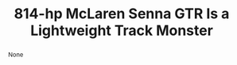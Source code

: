 ---
category: news
title: 814-hp McLaren Senna GTR Is a Lightweight Track Monster
abstract: None
publishedDateTime: 2019-03-08T15:20:43Z
sourceUrl: https://www.msn.com/en-us/autos/enthusiasts/814-hp-mclaren-senna-gtr-is-a-lightweight-track-monster/ar-BBUx8vT?
type: article

provider:
  name: Motor Trend
  id: V_AA8DRt_global
tags:
  - Autos

images: 
  - url: https://img-s-msn-com.akamaized.net/tenant/amp/entityid/BBUx4wR.img
    width: 1360
    height: 765
    quality: 89
    title: 814-hp McLaren Senna GTR Is a Lightweight Track Monster
    attribution: 
    focalRegion:
      x1: 675
      x2: 675
      y1: 423
      y2: 423

---